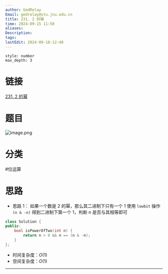 ```yaml
---
author: GedRelay
Email: gedrelay@stu.jnu.edu.cn
title: 231. 2 的幂
time: 2024-09-15 11:50
aliases: 
Description: 
tags: 
lastEdit: 2024-09-18-12:48
---
```


```toc
style: number
max_depth: 3
```

# 链接
[231. 2 的幂](https://leetcode.cn/problems/power-of-two/) 

# 题目
![image.png](https://ged-pic-bed.oss-cn-guangzhou.aliyuncs.com/img/202409151150315.png)


# 分类
#位运算 

# 思路
- 思路 1：
如果一个数是 2 的幂，那么其二进制下只有一个 1
使用 `lowbit` 操作 `(n & -n)` 得到二进制下第一个 1，判断 n 是否与其相等即可


```cpp
class Solution {
public:
    bool isPowerOfTwo(int n) {
        return n > 0 && n == (n & -n);
    }
};
```


- 时间复杂度：${O\left( 1 \right)  }$ 
- 空间复杂度：${O\left( 1 \right)  }$ 


---

